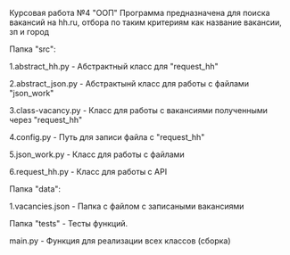 Курсовая работа №4 "ООП" Программа предназначена для поиска вакансий на hh.ru, отбора по таким критериям как название вакансии, зп и город

Папка "src":

1.abstract_hh.py - Абстрактный класс для "request_hh"

2.abstract_json.py - Абстрактынй класс для работы с файлами "json_work"

3.class-vacancy.py - Класс для работы с вакансиями полученными через "request_hh"

4.config.py - Путь для записи файла с "request_hh"

5.json_work.py - Класс для работы с файлами

6.request_hh.py - Класс для работы с API

Папка "data":

1.vacancies.json - Папка с файлом с записаными вакансиями

Папка "tests" - Тесты функций.

main.py - Функция для реализации всех классов (сборка)
